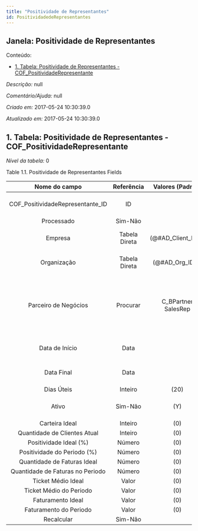 ```yaml
---
title: "Positividade de Representantes"
id: PositividadedeRepresentantes
---
```

<div id="d176928e1" class="section chapter">

<div class="titlepage">

<div>

<div>

## Janela: Positividade de Representantes

</div>

</div>

</div>

<div class="toc">

<div class="toc-title">

Conteúdo:

</div>

  - <span class="section">[1. Tabela: Positividade de Representantes -
    COF\_PositividadeRepresentante](#d176928e22)</span>

</div>

<span class="emphasis">*Descrição:* </span> null

<span class="emphasis">*Comentário/Ajuda:* </span>null

<span class="emphasis"> *Criado em:* </span>2017-05-24 10:30:39.0

<span class="emphasis">*Atualizado em:* </span>2017-05-24
10:30:39.0

<div id="d176928e22" class="section section">

<div class="titlepage">

<div>

<div>

## 1. Tabela: Positividade de Representantes - COF\_PositividadeRepresentante

</div>

</div>

</div>

<span class="emphasis">*Nível da tabela:* </span>0

</div>

<div id="d176928e29" class="table">

<div class="table-title">

Table 1.1. Positividade de Representantes
Fields

</div>

<div class="table-contents">

|           Nome do campo            |  Referência   |   Valores (Padrão)   |        Chave restritiva         |                Regra de validação                |                  Descrição                   |                                                Comentário/Ajuda                                                 |
| :--------------------------------: | :-----------: | :------------------: | :-----------------------------: | :----------------------------------------------: | :------------------------------------------: | :-------------------------------------------------------------------------------------------------------------: |
| COF\_PositividadeRepresentante\_ID |      ID       |                      |                                 |                                                  | Primary Key : Positividade de Representantes |                                  Primary Key : Positividade de Representantes                                   |
|             Processado             |    Sim-Não    |                      |                                 |                                                  |                                              |                                                                                                                 |
|              Empresa               | Tabela Direta | (@\#AD\_Client\_ID@) |                                 |        AD\_Client.AD\_Client\_ID \< \> 0         |      (semelhante ao primeiro relatório)      |                                               (ver o mesmo acima)                                               |
|            Organização             | Tabela Direta |  (@\#AD\_Org\_ID@)   |                                 | (AD\_Org.IsSummary='N' OR AD\_Org.AD\_Org\_ID=0) |      (semelhante ao primeiro relatório)      |                                               (ver o mesmo acima)                                               |
|        Parceiro de Negócios        |   Procurar    | C\_BPartner SalesRep | CBPartner\_COFPositividadeRepre |                                                  |        Identifies a Business Partner         | A Business Partner is anyone with whom you transact. This can include Vendor, Customer, Employee or Salesperson |
|           Data de Início           |     Data      |                      |                                 |                                                  |       First effective day (inclusive)        |                               The Start Date indicates the first or starting date                               |
|             Data Final             |     Data      |                      |                                 |                                                  |       Last effective date (inclusive)        |                               The End Date indicates the last date in this range.                               |
|             Dias Úteis             |    Inteiro    |         (20)         |                                 |                                                  |                                              |                                                                                                                 |
|               Ativo                |    Sim-Não    |         (Y)          |                                 |                                                  |      (semelhante ao primeiro relatório)      |                                               (ver o mesmo acima)                                               |
|           Carteira Ideal           |    Inteiro    |         (0)          |                                 |                                                  |                                              |                                                                                                                 |
|    Quantidade de Clientes Atual    |    Inteiro    |         (0)          |                                 |                                                  |                                              |                                                                                                                 |
|       Positividade Ideal (%)       |    Número     |         (0)          |                                 |                                                  |                                              |                                                                                                                 |
|    Positividade do Periodo (%)     |    Número     |         (0)          |                                 |                                                  |                                              |                                                                                                                 |
|    Quantidade de Faturas Ideal     |    Número     |         (0)          |                                 |                                                  |                                              |                                                                                                                 |
|  Quantidade de Faturas no Periodo  |    Número     |         (0)          |                                 |                                                  |                                              |                                                                                                                 |
|         Ticket Médio Ideal         |     Valor     |         (0)          |                                 |                                                  |                                              |                                                                                                                 |
|      Ticket Médio do Periodo       |     Valor     |         (0)          |                                 |                                                  |                                              |                                                                                                                 |
|         Faturamento Ideal          |     Valor     |         (0)          |                                 |                                                  |                                              |                                                                                                                 |
|       Faturamento do Periodo       |     Valor     |         (0)          |                                 |                                                  |                                              |                                                                                                                 |
|             Recalcular             |    Sim-Não    |                      |                                 |                                                  |                                              |                                                                                                                 |

</div>

</div>

  

</div>
